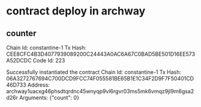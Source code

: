 # contract deploy in archway



## counter

Chain Id: constantine-1
  Tx Hash:  CEE8CFC4B3D4077939089200C24443A0AC6A67C0BAD5BE501D16EE573A52DCDC
  Code Id:  223

Successfully instantiated the contract
  Chain Id:  constantine-1
  Tx Hash:   06A3272767694C700DCD9FCC74F055581BE65B1E1C34F2D9F7F50401CD46D733
  Address:   archway1uacxg46phsdtqrdnc45wnyqp9vl6rgvr03ms5mk6vmqz9jl9m6gsa2d26r
  Arguments: {"count": 0}


  